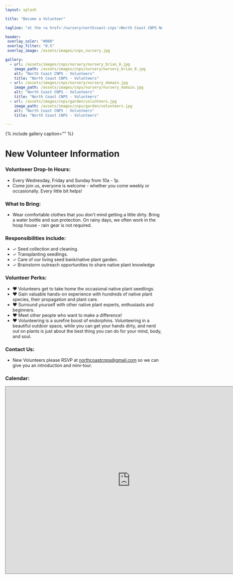 ```yaml
---
layout: splash

title: "Become a Volunteer"

tagline: "at the <a href='/nursery/northcoast-cnps'>North Coast CNPS Nursery</a>" #Note: excerpt is printed twice unless tagline is specified

header:
 overlay_color: "#000"
 overlay_filter: "0.5"
 overlay_image: /assets/images/cnps_nursery.jpg

gallery:
  - url: /assets/images/cnps/nursery/nursery_brian_8.jpg
    image_path: /assets/images/cnps/nursery/nursery_brian_8.jpg
    alt: "North Coast CNPS - Volunteers"
    title: "North Coast CNPS - Volunteers"
  - url: /assets/images/cnps/nursery/nursery_domain.jpg
    image_path: /assets/images/cnps/nursery/nursery_domain.jpg
    alt: "North Coast CNPS - Volunteers"
    title: "North Coast CNPS - Volunteers"
  - url: /assets/images/cnps/garden/volunteers.jpg
    image_path: /assets/images/cnps/garden/volunteers.jpg
    alt: "North Coast CNPS - Volunteers"
    title: "North Coast CNPS - Volunteers"

---
```

{% include gallery caption="" %}
<h1>New Volunteer Information</h1>
<h3>Volunteeer Drop-In Hours:</h3>
<p>
    <ul>
        <li>
            Every Wednesday, Friday and Sunday from 10a - 1p.
        </li>
        <li>
            Come join us, everyone is welcome - whether you come weekly or occasionally. Every little bit helps!
        </li>
    </ul>
</p>

<h3>What to Bring:</h3>   
<p>
    <ul>
        <li>Wear comfortable clothes that you don't mind getting a little dirty. Bring a water bottle and sun protection. On rainy days, we often work in the hoop house - rain gear is not required.  
        </li>
    </ul>
</p>

<h3>Responsibilities include:</h3>
<p>
    <ul>
        <li>
            &#10003; Seed collection and cleaning.
        </li>
        <li>
            &#10003; Transplanting seedlings.
        </li>
         <li>
            &#10003; Care of our living seed bank/native plant garden.
        </li>
        <li>
            &#10003; Brainstorm outreach opportunities to share native plant knowledge 
        </li>
    </ul>
</p>

<h3>Volunteer Perks:</h3>
<p>
    <ul>
        <li>
            &hearts; Volunteers get to take home the occasional native plant seedlings.
        </li>
        <li>
            &hearts; Gain valuable hands-on experience with hundreds of native plant species, their propagation and plant care.
        </li>
        <li>
            &hearts; Surround yourself with other  native plant experts, enthusiasts and beginners.
        </li>
        <li>
            &hearts; Meet other people who want to make a difference! 
        </li>
        <li>
            &hearts; Volunteering is a surefire boost of endorphins. Volunteering in a beautiful outdoor space, while you can get your hands dirty, and nerd out on plants is just about the best thing you can do for your mind, body, and soul.
        </li>
    </ul>
</p>

<h3>Contact Us:</h3>
<p>
    <ul>
        <li>
    New Volunteers please RSVP at <a href="mailto:northcoastcnps@gmail.com">northcoastcnps@gmail.com</a> so we can give you an introduction and mini-tour. 
        </li>
    </ul>
</p>
<h3><a id="calendar">Calendar:</a></h3>
<iframe src="https://calendar.google.com/calendar/embed?height=600&wkst=1&bgcolor=%23ffffff&ctz=America%2FLos_Angeles&showTitle=0&showNav=1&showDate=1&showPrint=0&showTabs=0&showCalendars=0&mode=MONTH&src=bm9ydGhjb2FzdGNucHNAZ21haWwuY29t&color=%23039BE5" style="border:solid 1px #777" width="800" height="600" frameborder="0" scrolling="no"></iframe>
